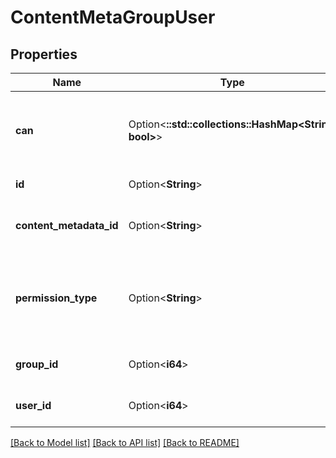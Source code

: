 # ContentMetaGroupUser

## Properties

Name | Type | Description | Notes
------------ | ------------- | ------------- | -------------
**can** | Option<**::std::collections::HashMap<String, bool>**> | Operations the current user is able to perform on this object | [optional][readonly]
**id** | Option<**String**> | Unique Id | [optional][readonly]
**content_metadata_id** | Option<**String**> | Id of associated Content Metadata | [optional][readonly]
**permission_type** | Option<**String**> | Type of permission: \"view\" or \"edit\" Valid values are: \"view\", \"edit\". | [optional][readonly]
**group_id** | Option<**i64**> | ID of associated group | [optional][readonly]
**user_id** | Option<**i64**> | ID of associated user | [optional][readonly]

[[Back to Model list]](../README.md#documentation-for-models) [[Back to API list]](../README.md#documentation-for-api-endpoints) [[Back to README]](../README.md)


